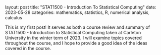 layout: post
title: "STAT1500 - Introduction To Statistical Computing"
date: 2023-05-28
categories: mathematics, statistics, R, numerical analysis, calculus 

This is my first post! It serves as both a course review and summary of STAT1500 - Introduction to Statistical Computing
taken at Carleton University in the winter term of 2023. I will examine topics covered throughout the course, and I hope to 
provide a good idea of the ideas covered in the course.

